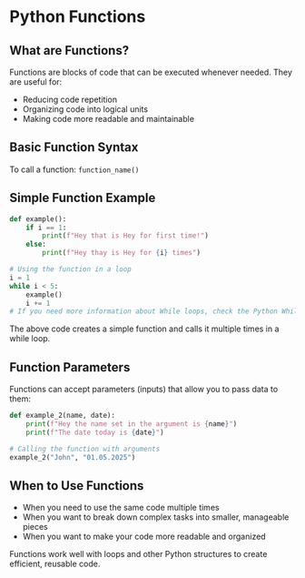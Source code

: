 # Python Functions

## What are Functions?
Functions are blocks of code that can be executed whenever needed. They are useful for:
- Reducing code repetition
- Organizing code into logical units
- Making code more readable and maintainable

## Basic Function Syntax
To call a function: `function_name()`

## Simple Function Example
```python
def example():
    if i == 1:
        print(f"Hey that is Hey for first time!")
    else:
        print(f"Hey thay is Hey for {i} times")

# Using the function in a loop
i = 1
while i < 5:
    example()
    i += 1
# If you need more information about While loops, check the Python While folder!
```

The above code creates a simple function and calls it multiple times in a while loop.

## Function Parameters
Functions can accept parameters (inputs) that allow you to pass data to them:

```python
def example_2(name, date):
    print(f"Hey the name set in the argument is {name}")
    print(f"The date today is {date}")

# Calling the function with arguments
example_2("John", "01.05.2025")
```

## When to Use Functions
- When you need to use the same code multiple times
- When you want to break down complex tasks into smaller, manageable pieces
- When you want to make your code more readable and organized

Functions work well with loops and other Python structures to create efficient, reusable code.